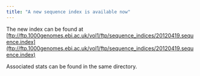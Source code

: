 ```yaml
---
title: "A new sequence index is available now"
---
```

                    
The new index can be found at [ftp://ftp.1000genomes.ebi.ac.uk/vol1/ftp/sequence_indices/20120419.sequence.index](ftp://ftp.1000genomes.ebi.ac.uk/vol1/ftp/sequence_indices/20120419.sequence.index)

Associated stats can be found in the same directory.

